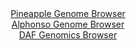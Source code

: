 <div id="Pineapple_Genome_Browser" align="center">
  <a href="https://igv.org/app/?sessionURL=blob:zZJta9swFIX_i6BlA8eW7diuDWW4bZomfVuauklTilEc2dEqS64k23kh_31a2diXDpoPGwOBpIuke87RswUNFpJwBiLgmLZn2jYwgFzydozKiuIbVGIJohxRiQ0gcI4FZhkG0RbkSCqU3F3pm0ulKhlZFlFVp0Ss4KZ0TVSiDWeolWbGS.uUU4rmXCDFhbROBGq4RYqm0.I5qipT93ZNz1oghSxEqyVnklsVZkXa6vfSX6W0wIyXOC1rqsibgFTr0RoXZo6.xJNxnGVYyku8HiyO48tB_OD2klnfP50ltxeTxJ8cjknBkKoFPh5iHA6nsROcBTfduybm9j3tjfPErR8P3LPD3qoiAstjO7CP3NAP_K4OhrAFXv1PnvUge_qu2quzgoXe1IfsPpz01.1UvG7Q.cofvevbAzsDUJ7VmgOQLUUQ2dBwoW94jt_5sbSPDAhDnY7gBERPzwZQAmUv.vjTFqh1pWkBEr_Wb.AYgIsFFiDqhBAGdhg6XjfowjC0d8YW1IL.vWjPk7swgE7sOH6aE6o0yotUskqaiDGzyXKz2OyZZW_2mFw8kq_x0rkuEvgwHS5n31g.gxn8Q5YG0K3fvk8b_Yiif0LdR4SYar4varPVy_XNgXMyurrdJHo.7083gYNGa38Q09H7Efna8H7x5FyUSOnzuqK3P4lrkCCIKV1oiCRzQolaT3SSvAWR7bgaXJBxyjWJQBTzT9CAhu3Bz78BdXfPu.8-">Pineapple Genome Browser</a>
</div>
<div id="Alphonso_Genome_Browser" align="center">
  <a href="https://igv.org/app/?sessionURL=blob:zZJRb5swFIX_i6VOm0TAQAMBqZpImiYtXZuGpUlTVciAIdaMTW0npIny3.dVm_aySs3Dpkl.sK.ufc85_vZgg4UknIEQOKbdNW0bGECueJuguqH4BtVYgrBEVGIDCFxigVmOQbgHJZIKzabX.uZKqUaGlkVU06kRq7gpXRPVaMcZaqWZ89oacEpRxgVSXEirL9CGW6TadFqcoaYx9WzX7FoFUshCtFlxJrnVYFalrX4v_VVKK8x4jdN6TRV5FZBqPVpjYZboczRPojzHUsb45bI4i.LL6N4dzpYjb7Cc3Y7nM2_.ISEVQ2ot8NnIjfuxXQQnTj.ux_XufHrlT3K2qnL3Jjpxzz8Mtw0RWJ7Zvt1zA6_nOjoawgq8_Z9c60WOdH63WD98neWT7bZPJ_dx_Jx4D3A4iZOr4Ru.DwagPF9rEkC.En5oQ8OFntF1vM6Prd0zIAx0OoITED4.GUAJlH_T7Y97oF4azQuQ.Hn9io4BuCiwAGEngNC3g8DpnvqnMAjsg7EHa0H_XrQXs2ngQydyHC8tCVUa5iKVrJEmYszc5KVZ7Y7M0l6I5Sh2smK52C3HY38Mk9JB9Lq8__LHLF3tX49._T5t9D2K_gl17xFiquxY1JAaJINFz7uLaDQV7e3FUEwXdJTdtfDNeI6LpuSiRkr364o._qRtgwRBTOnChkiSEUrUy1ynyFsQ2o6roQU5p1xTCESVfYQGNOwu_PQbTvfwdPgO">Alphonso Genome Browser</a>
</div>


<div id="DAF_Genomics_Browser" align="center">
  <a href="https://igv.org/app/?sessionURL=blob:tZFra9swFIb_y4H0k6.y49SGMLymXXpZC0mdsJQSzmw5NrMsR5JrdyH_fcJrGWyUMehAR0icy_tKzwGeqJAlryECYrljy3XBAFnwbomsqegtMiohyrGS1ABBcyponVKIDpCjVJgsbnRnoVQjI9vOMDd3tOasTKUlPQsbU_JWFVSXmsRCht95jZ20Us50sUIbq6bgteQ2pimV0nTshta7bYd6e81th5F0y9pKlYPqVpvQxjIrR.22rDPa_8XIf1DWq_wQr5fx0H9Nny.zaXx9Ga.882TzKTjbJHfzdRKsT5blrkbVCjpdjG92Msd90vvdiFwselUEIvNZf7Wafxl5s5PzvikFlVN34p56YaADjgZUPG01BEgL4Uaub0zIqUF833w5euNA_4LgJUQPjwYogek3Xf5wAPXcaFQg6b4dqBnARUYFRGboOBM3DMnYn_hOGLpH4wCtqN6Z5UWyCCcOiQkJrK_ItH5eVsMHaqE_k.8F8rfJOv4VVLu_m92K3vk8m29UEs_2q6t1dz8iH4uzOHkDlAFvPizngqHSqZ_XFyxYaT1Ga_WLi3d8PP4A">DAF Genomics Browser</a>
</div>

